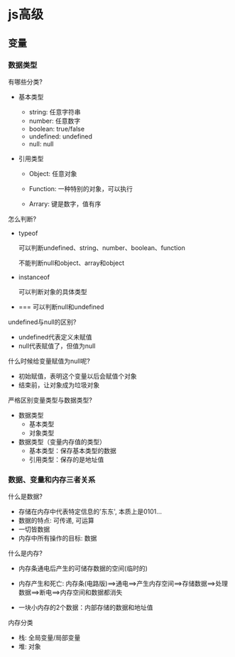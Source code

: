 # js高级

## 变量

### 数据类型

有哪些分类?

- 基本类型

  - string:    任意字符串
  - number:   任意数字 
  - boolean:    true/false
  - undefined:    undefined
  - null:   null

- 引用类型

  - Object:    任意对象

  - Function:   一种特别的对象，可以执行

  - Arrary:   键是数字，值有序

怎么判断?

- typeof

  可以判断undefined、string、number、boolean、function

  不能判断null和object、array和object

- instanceof

  可以判断对象的具体类型

- ===
  可以判断null和undefined
  

undefined与null的区别?  

- undefined代表定义未赋值
- null代表赋值了，但值为null

什么时候给变量赋值为null呢?

- 初始赋值，表明这个变量以后会赋值个对象
- 结束前，让对象成为垃圾对象

严格区别变量类型与数据类型?

- 数据类型
  - 基本类型
  - 对象类型
- 数据类型（变量内存值的类型）
  - 基本类型：保存基本类型的数据
  - 引用类型：保存的是地址值



### 数据、变量和内存三者关系

什么是数据?

- 存储在内存中代表特定信息的'东东', 本质上是0101...
- 数据的特点: 可传递, 可运算
- 一切皆数据
- 内存中所有操作的目标: 数据

什么是内存?

- 内存条通电后产生的可储存数据的空间(临时的)

- 内存产生和死亡: 内存条(电路版)==>通电==>产生内存空间==>存储数据==>处理数据==>断电==>内存空间和数据都消失

- 一块小内存的2个数据：内部存储的数据和地址值


内存分类

- 栈: 全局变量/局部变量
- 堆: 对象

​    

​    

​    

​    